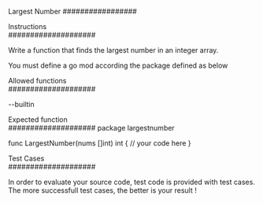 Largest Number
#################

Instructions  
####################

Write a function that finds the largest number in an integer array.

You must define a go mod according the package defined as below

Allowed functions  
####################

--builtin

Expected function  
####################
package largestnumber

func LargestNumber(nums []int) int {
   // your code here
}

Test Cases  
####################

In order to evaluate your source code, test code is provided with test cases.
The more successfull test cases, the better is your result !